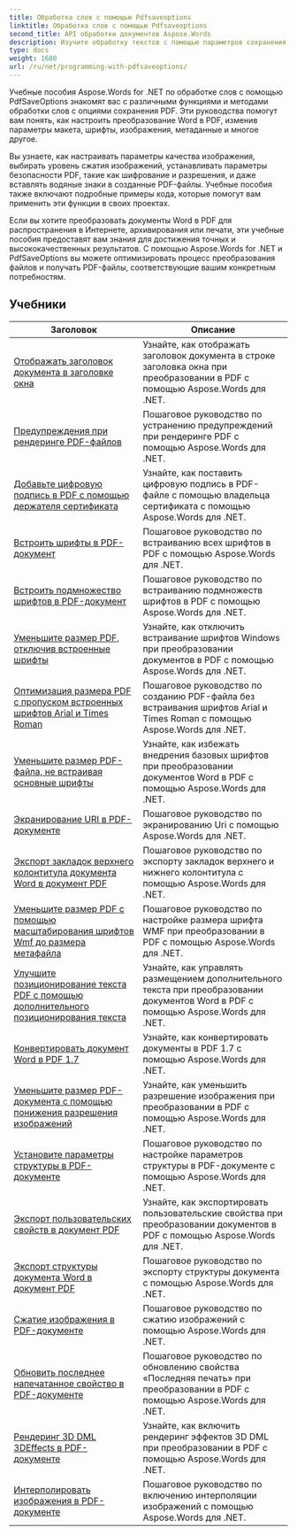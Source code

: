 ```yaml
---
title: Обработка слов с помощью Pdfsaveoptions
linktitle: Обработка слов с помощью Pdfsaveoptions
second_title: API обработки документов Aspose.Words
description: Изучите обработку текстов с помощью параметров сохранения PDF в Aspose.Words для .NET. Узнайте, как создавать документы Word в формате PDF с расширенными функциями, с помощью пошаговых руководств и примеров кода.
type: docs
weight: 1680
url: /ru/net/programming-with-pdfsaveoptions/
---
```

Учебные пособия Aspose.Words for .NET по обработке слов с помощью PdfSaveOptions знакомят вас с различными функциями и методами обработки слов с опциями сохранения PDF. Эти руководства помогут вам понять, как настроить преобразование Word в PDF, изменив параметры макета, шрифты, изображения, метаданные и многое другое.

Вы узнаете, как настраивать параметры качества изображения, выбирать уровень сжатия изображений, устанавливать параметры безопасности PDF, такие как шифрование и разрешения, и даже вставлять водяные знаки в созданные PDF-файлы. Учебные пособия также включают подробные примеры кода, которые помогут вам применить эти функции в своих проектах.

Если вы хотите преобразовать документы Word в PDF для распространения в Интернете, архивирования или печати, эти учебные пособия предоставят вам знания для достижения точных и высококачественных результатов. С помощью Aspose.Words for .NET и PdfSaveOptions вы можете оптимизировать процесс преобразования файлов и получать PDF-файлы, соответствующие вашим конкретным потребностям.

 ## Учебники
| Заголовок | Описание |
| --- | --- |
| [Отображать заголовок документа в заголовке окна](./display-doc-title-in-window-titlebar/) | Узнайте, как отображать заголовок документа в строке заголовка окна при преобразовании в PDF с помощью Aspose.Words для .NET. |
| [Предупреждения при рендеринге PDF-файлов](./pdf-render-warnings/) | Пошаговое руководство по устранению предупреждений при рендеринге PDF с помощью Aspose.Words для .NET. |
| [Добавьте цифровую подпись в PDF с помощью держателя сертификата](./digitally-signed-pdf-using-certificate-holder/) | Узнайте, как поставить цифровую подпись в PDF-файле с помощью владельца сертификата с помощью Aspose.Words для .NET. |
| [Встроить шрифты в PDF-документ](./embedded-all-fonts/) | Пошаговое руководство по встраиванию всех шрифтов в PDF с помощью Aspose.Words для .NET. |
| [Встроить подмножество шрифтов в PDF-документ](./embedded-subset-fonts/) | Пошаговое руководство по встраиванию подмножеств шрифтов в PDF с помощью Aspose.Words для .NET. |
| [Уменьшите размер PDF, отключив встроенные шрифты](./disable-embed-windows-fonts/) | Узнайте, как отключить встраивание шрифтов Windows при преобразовании документов в PDF с помощью Aspose.Words для .NET. |
| [Оптимизация размера PDF с пропуском встроенных шрифтов Arial и Times Roman](./skip-embedded-arial-and-times-roman-fonts/) | Пошаговое руководство по созданию PDF-файла без встраивания шрифтов Arial и Times Roman с помощью Aspose.Words для .NET. |
| [Уменьшите размер PDF-файла, не встраивая основные шрифты](./avoid-embedding-core-fonts/) | Узнайте, как избежать внедрения базовых шрифтов при преобразовании документов Word в PDF с помощью Aspose.Words для .NET. |
| [Экранирование URI в PDF-документе](./escape-uri/) | Пошаговое руководство по экранированию Uri с помощью Aspose.Words для .NET. |
| [Экспорт закладок верхнего колонтитула документа Word в документ PDF](./export-header-footer-bookmarks/) | Пошаговое руководство по экспорту закладок верхнего и нижнего колонтитула с помощью Aspose.Words для .NET. |
| [Уменьшите размер PDF с помощью масштабирования шрифтов Wmf до размера метафайла](./scale-wmf-fonts-to-metafile-size/) | Пошаговое руководство по настройке размера шрифта WMF при преобразовании в PDF с помощью Aspose.Words для .NET. |
| [Улучшите позиционирование текста PDF с помощью дополнительного позиционирования текста](./additional-text-positioning/) | Узнайте, как управлять размещением дополнительного текста при преобразовании документов Word в PDF с помощью Aspose.Words для .NET. |
| [Конвертировать документ Word в PDF 1.7](./conversion-to-pdf-17/) | Узнайте, как конвертировать документы в PDF 1.7 с помощью Aspose.Words для .NET. |
| [Уменьшите размер PDF-документа с помощью понижения разрешения изображений](./downsampling-images/) | Узнайте, как уменьшить разрешение изображения при преобразовании в PDF с помощью Aspose.Words для .NET. |
| [Установите параметры структуры в PDF-документе](./set-outline-options/) | Пошаговое руководство по настройке параметров структуры в PDF-документе с помощью Aspose.Words для .NET. |
| [Экспорт пользовательских свойств в документ PDF](./custom-properties-export/) | Узнайте, как экспортировать пользовательские свойства при преобразовании документов в PDF с помощью Aspose.Words для .NET. |
| [Экспорт структуры документа Word в документ PDF](./export-document-structure/) | Пошаговое руководство по экспорту структуры документа с помощью Aspose.Words для .NET. |
| [Сжатие изображения в PDF-документе](./image-compression/) | Пошаговое руководство по сжатию изображений с помощью Aspose.Words для .NET. |
| [Обновить последнее напечатанное свойство в PDF-документе](./update-last-printed-property/) | Пошаговое руководство по обновлению свойства «Последняя печать» при преобразовании в PDF с помощью Aspose.Words для .NET. |
| [Рендеринг 3D DML 3DEffects в PDF-документе](./dml-3deffects-rendering/) | Узнайте, как включить рендеринг эффектов 3D DML при преобразовании в PDF с помощью Aspose.Words для .NET. |
| [Интерполировать изображения в PDF-документе](./interpolate-images/) | Пошаговое руководство по включению интерполяции изображений с помощью Aspose.Words для .NET. |